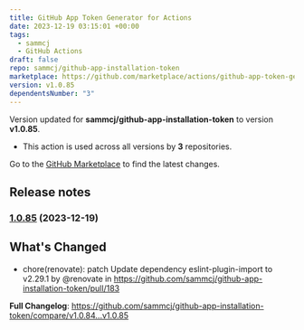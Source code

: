 ```yaml
---
title: GitHub App Token Generator for Actions
date: 2023-12-19 03:15:01 +00:00
tags:
  - sammcj
  - GitHub Actions
draft: false
repo: sammcj/github-app-installation-token
marketplace: https://github.com/marketplace/actions/github-app-token-generator-for-actions
version: v1.0.85
dependentsNumber: "3"
---
```



Version updated for **sammcj/github-app-installation-token** to version **v1.0.85**.
- This action is used across all versions by **3** repositories.

Go to the [GitHub Marketplace](https://github.com/marketplace/actions/github-app-token-generator-for-actions) to find the latest changes.

## Release notes

### [1.0.85](https://github.com/sammcj/github-app-installation-token/compare/v1.0.84...v1.0.85) (2023-12-19)

## What's Changed
* chore(renovate): patch Update dependency eslint-plugin-import to v2.29.1 by @renovate in https://github.com/sammcj/github-app-installation-token/pull/183


**Full Changelog**: https://github.com/sammcj/github-app-installation-token/compare/v1.0.84...v1.0.85
